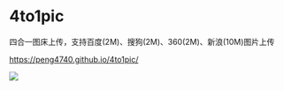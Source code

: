 # 4to1pic
 四合一图床上传，支持百度(2M)、搜狗(2M)、360(2M)、新浪(10M)图片上传
 
 https://peng4740.github.io/4to1pic/

![](http://f.hiphotos.baidu.com/image/%70%69%63/item/060828381f30e924850278d741086e061c95f7b6.jpg)
